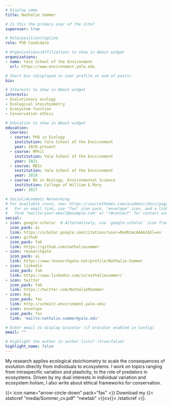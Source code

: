 ```yaml
---
# Display name
title: Nathalie Sommer

# Is this the primary user of the site?
superuser: true

# Role/position/tagline
role: PhD Candidate

# Organizations/Affiliations to show in About widget
organizations:
- name: Yale School of the Environment
  url: https://www.environment.yale.edu

# Short bio (displayed in user profile at end of posts)
bio:

# Interests to show in About widget
interests:
- Evolutionary ecology
- Ecological stoichiometry
- Ecosystem function
- Conservation ethics

# Education to show in About widget
education:
  courses:
  - course: PhD in Ecology
    institution: Yale School of the Environment
    year: 2019-present
  - course: MPhil
    institution: Yale School of the Environment
    year: 2021
  - course: MESc
    institution: Yale School of the Environment
    year: 2019
  - course: BS in Biology, Environmental Science
    institution: College of William & Mary
    year: 2017

# Social/Academic Networking
# For available icons, see: https://sourcethemes.com/academic/docs/page-builder/#icons
#   For an email link, use "fas" icon pack, "envelope" icon, and a link in the
#   form "mailto:your-email@example.com" or "/#contact" for contact widget.
social:
- icon: google-scholar  # Alternatively, use `google-scholar` icon from `ai` icon pack
  icon_pack: ai
  link: https://scholar.google.com/citations?user=MedRzmcAAAAJ&hl=en
- icon: github
  icon_pack: fab
  link: https://github.com/nathaliesommer
- icon: researchgate
  icon_pack: ai
  link: https://www.researchgate.net/profile/Nathalie-Sommer
- icon: linkedin
  icon_pack: fab
  link: https://www.linkedin.com/in/nathaliesommer/
- icon: twitter
  icon_pack: fab
  link: https://twitter.com/NathalieRSommer
- icon: bug
  icon_pack: fas
  link: http://schmitz.environment.yale.edu/
- icon: envelope
  icon_pack: fas
  link: 'mailto:nathalie.sommer@yale.edu'

# Enter email to display Gravatar (if Gravatar enabled in Config)
email: ""

# Highlight the author in author lists? (true/false)
highlight_name: false
---
```


My research applies ecological stoichiometry to scale the consequences of evolution directly from individuals to ecosystems. I work on topics ranging from intraspecific variation and plasticity, to the role of predators in ecosystems. Driven by my dual interests in individual variation and ecosystem holism, I also write about ethical frameworks for conservation.

{{< icon name="arrow-circle-down" pack="fas" >}} Download my {{< staticref "media/Sommer_cv.pdf" "newtab" >}}cv{{< /staticref >}}.

